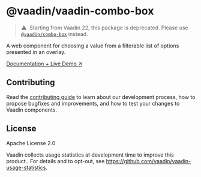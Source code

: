 # @vaadin/vaadin-combo-box

> ⚠️&nbsp; Starting from Vaadin 22, this package is deprecated.
> Please use [`@vaadin/combo-box`](https://www.npmjs.com/package/@vaadin/combo-box) instead.

A web component for choosing a value from a filterable list of options presented in an overlay.

[Documentation + Live Demo ↗](https://vaadin.com/docs/latest/ds/components/combo-box)

## Contributing

Read the [contributing guide](https://vaadin.com/docs/latest/guide/contributing/overview) to learn about our development process, how to propose bugfixes and improvements, and how to test your changes to Vaadin components.

## License

Apache License 2.0

Vaadin collects usage statistics at development time to improve this product..
For details and to opt-out, see https://github.com/vaadin/vaadin-usage-statistics.
